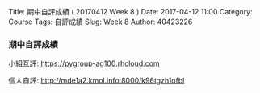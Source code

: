 Title: 期中自評成績 ( 20170412 Week 8 )
Date: 2017-04-12 11:00
Category: Course
Tags: 自評成績
Slug: Week 8
Author: 40423226

<h3>期中自評成績</h3>
<!-- PELICAN_END_SUMMARY -->

<p>小組互評: <a href="https://pygroup-ag100.rhcloud.com">https://pygroup-ag100.rhcloud.com</a></p>

<p>個人自評: <a href="http://mde1a2.kmol.info:8000/k96tgzh1ofbl">http://mde1a2.kmol.info:8000/k96tgzh1ofbl</a></p>